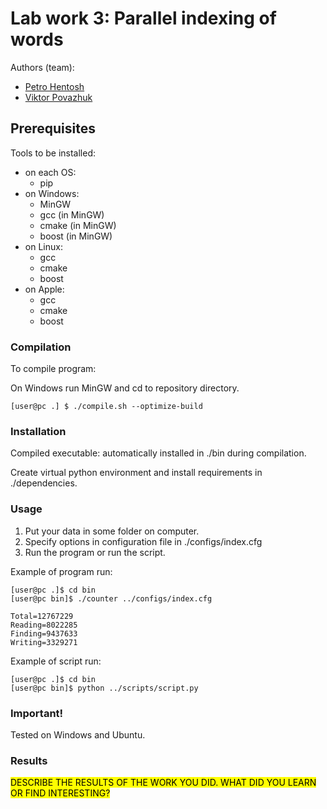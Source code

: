 # Lab work 3: Parallel indexing of words

Authors (team):

- [Petro Hentosh]()
- [Viktor Povazhuk](https://github.com/viktorpovazhuk)

## Prerequisites

Tools to be installed:

* on each OS:
    - pip
* on Windows:
    - MinGW
    - gcc (in MinGW)
    - cmake (in MinGW)
    - boost (in MinGW)
* on Linux:
    - gcc
    - cmake
    - boost
* on Apple:
    - gcc
    - cmake
    - boost

### Compilation

To compile program:

On Windows run MinGW and cd to repository directory.
```shell
[user@pc .] $ ./compile.sh --optimize-build
```

### Installation

Compiled executable: automatically installed in ./bin during compilation.

Create virtual python environment and install requirements in ./dependencies.

### Usage

1. Put your data in some folder on computer.
2. Specify options in configuration file in ./configs/index.cfg
3. Run the program or run the script.

Example of program run:

```shell
[user@pc .]$ cd bin
[user@pc bin]$ ./counter ../configs/index.cfg

Total=12767229
Reading=8022285
Finding=9437633
Writing=3329271
```

Example of script run:

```shell
[user@pc .]$ cd bin
[user@pc bin]$ python ../scripts/script.py
```

### Important!

Tested on Windows and Ubuntu.

### Results

<mark>DESCRIBE THE RESULTS OF THE WORK YOU DID. WHAT DID YOU LEARN OR FIND INTERESTING?</mark>

